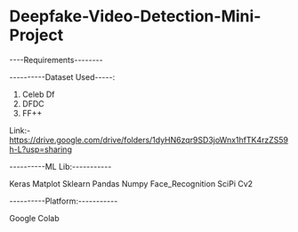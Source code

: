 # Deepfake-Video-Detection-Mini-Project

----Requirements--------




----------Dataset Used-----:

1) Celeb Df
2) DFDC
3) FF++


Link:-
https://drive.google.com/drive/folders/1dyHN6zqr9SD3joWnx1hfTK4rzZS59h-L?usp=sharing


----------ML Lib:-----------

Keras
Matplot 
Sklearn
Pandas
Numpy
Face_Recognition
SciPi
Cv2


----------Platform:-----------

Google Colab






